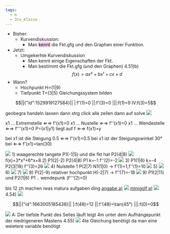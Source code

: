 ```yaml
---
tags:
  - m
  - 3te_Klasse
---
```

- Bisher: 
	- Kurvendiskussion: 
		- Man <mark style="background: #FFB8EBA6;">kennt</mark> die Fkt.gfg und den Graphen einer Funktion.
- Jetzt:
	- Umgekerhte Kurvendiskussion
		- Man kennt einige Eigenschaften der Fkt.
		- Man bestimmt die Fkt.gfg (und den Graphen)
4.51)b)
$$f(x)=ax³+bx¹+cx+d$$
- Wann?
	- Hochpunkt H=(1|9)
	- Tiefpunkt T=(3|5)
Gleichungssystem bilden
```math
||{"id":1529919127584}||

|:f'(1)=0
||:f'(3)=0
|||:f(1)=9
IV:f(3)=5
```
geobegra handeln lassen
dann strg click alle zeilen dann auf solve
![](Pasted%20image%2020241119124730.png.excalidraw.svg)

x1 ... Extremstelle ⇐⇒ f'(x1)=0
x1 ... Nustelle ⇐⇒ f''(x1)=0
x1 ... Wendestelle ⇐⇒ f'''(x1)=0
P=(x1|y1) liegt auf f ⇐⇒ f(x1)=y

bei x1 ist die Steigung 0.5 ⇐⇒ f'(x1)=0.5
bei x1 ist der Steigungswinkel 30° bei ⇐⇒ f'(x1)=tan(30)

![](Umgekehrte%20Kurvendiskussion%2025-11-2024-07.excalidraw.svg)
1)
waagerechte tangete P1(-1|5) und die fkt hat P2(4|8)
![](Pasted%20image%2020241125112859.png.excalidraw.svg)
f(x)=3\*x²+6\*x+8
2)
P1(2|-2)
P2(4|8)
P1 k=-1
f''(2)=-2
![](Pasted%20image%2020241125114628.png.excalidraw.svg)
3)
P1(1|6)
k=-4
P2(3|18) f''(3)=26
![](Pasted%20image%2020241125114951.png.excalidraw.svg)
4)
Nulstelle 1
P(2|7)
N1(1|0) → f'(1)=1,f''(1)=10
![](Pasted%20image%2020241125115713.png.excalidraw.svg)
5)
![](Pasted%20image%2020241125121356.png.excalidraw.svg)
6)
![](Pasted%20image%2020241125121723.png.excalidraw.svg)
7)
![](Pasted%20image%2020241125121914.png.excalidraw.svg)
8)
P(2|-9)
relativer hochpunkt H(-2|7) → f''(7)=-18
![](Pasted%20image%2020241125122249.png.excalidraw.svg)
9)
P1(2|11) und P2(1|6) P1 .. wendepunk (f'''(2)=0) 

bis 12 zh machen
iwas matura aufgaben ding
[angabe a)](https://aufgabenpool.at/amn/teilb1/300/Armageddon.pdf)
![](Pasted%20image%2020241126123710.png.excalidraw.svg)
[minigolf a)](https://aufgabenpool.at/amn/teilb1/376/Minigolf.pdf)
![](Pasted%20image%2020241126124027.png.excalidraw.svg)
4.54)
![](Umgekehrte%20Kurvendiskussion%2002-12-2024-05.excalidraw.svg)
```math
||{"id":1663005185438}||

|:f(48)=12
||:f'(48)=\tan(45°)
|||:f(0)=0
```
![](Pasted%20image%2020241202113408.png.excalidraw.svg)
A: Der tiefste Punkt des Seiles läuft leigt 4m unter dem Aufhängepunkt der niedrigeneren Mastens
4.55)
![](Pasted%20image%2020241202115004.png.excalidraw.svg)
4te Gleichung benötigt da man eine weietere variable benötigt

